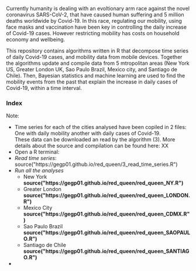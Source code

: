 Currently humanity is dealing with an evoltionary arm race against the novel coronavirus SARS-CoV-2, that have caused human suffering and 5 million deaths worldwide by Covid-19. In this race, regulating our mobility, using face masks and vaccination have been key in controlling the daily increase of Covid-19 cases. However restricting mobility has costs on household economy and wellbeing. 

This repository contains algorithms written in R that decompose time series of daily Covid-19 cases, and mobility data from mobile devices. Together the algorithms update and compile data from 5 mtropolitan areas (New York US, Greater London UK, Sao Paulo Brazil, Mexico city, and Santiago de Chile). Then, Bayesian statistics and machine learning are used to find the mobility events from the past that explain the increase in daily cases of Covid-19, within a time interval.

<h3>Index</h3>

Note: 

<ul>
  <li>Time series for each of the cities analysed have been copiled in 2 files: One with daily mobility another with daily cases of Covid-19. <br> These data can be downloaded an read by the algorithm (3). More details about the source and compilation can be found here: XX </li>
  <!--li>Before running the algorithms data must be gathered from oficial sources in a localhost.
  <ul>
    <li> Download the Global Mobility Report from <a href = "https://www.gstatic.com/covid19/mobility/Global_Mobility_Report.csv" target="_blank"> Goggle </a> and save it in a local directory</li>
    <li>Download data from <a href= "https://www.gob.mx/salud/documentos/datos-abiertos-152127" target="_blank">Dirección General de Epidemiología en México</a>, and rename the csv data file as covid_mx/DGE_data.csv.</li>
    <li>Download data manually from Santiago de Chile: https://e.infogram.com/79acdebc-18ad-4399-8936-bce3b3a49068?parent_url=https%3A%2F%2Fwww.gob.cl%2Fcoronavirus%2Fcifrasoficiales%2F&src=embed#</li> (Save data in path)
   </ul></li-->
  <li>Open a R terminal:
    <!--ul>
      <li><i>Define path to the directory were the data files are stored</i>, <b>path="path to working directory"</b></li>
      <li><i>Define path to DGE data</i>: <b>path2covid_mx= "path to covid_mx/"</b></li>    
      <li><i>Run compilers of the time series and these will be saved in path</i>.
        <ul>
          <li><i>Mobility time series</i>:source("https://gegp01.github.io/red_queen/1_mobility_data_compiler.R")</li>
          <li><i>Covid-19 time series</i>: source("https://gegp01.github.io/red_queen/2_covid19_data_compiler.R")</i></li>
        </ul>
       <li><i>Clear data from environment</i></li-->
       <li><i>Read time series</i>: source("https://gegp01.github.io/red_queen/3_read_time_series.R")</li>
       <li><i>Run all the analyses</i><br>
         <ul>
           <li>New York <br> <b>source("https://gegp01.github.io/red_queen/red_queen_NY.R")</b></li>
           <li>Greater London <br> <b>source("https://gegp01.github.io/red_queen/red_queen_LONDON.R")</b></li>
           <li>Mexico City <br> <b>source("https://gegp01.github.io/red_queen/red_queen_CDMX.R")</b></li>
           <li>Sao Paulo Brazil <br> <b>source("https://gegp01.github.io/red_queen/red_queen_SAOPAULO.R")</b></li>
           <li>Santiago de Chile <br> <b>source("https://gegp01.github.io/red_queen/red_queen_SANTIAGO.R")</b></li>
         </ul>
       <li> 
  </ul>
